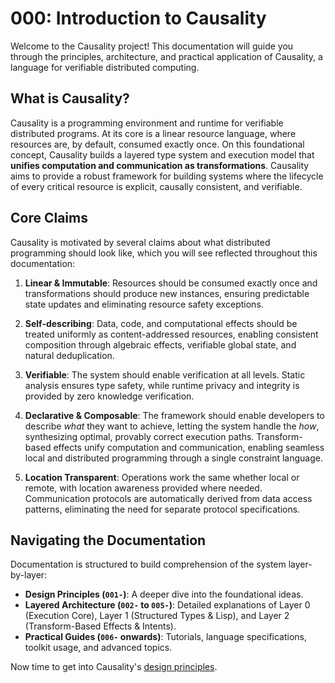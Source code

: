 # 000: Introduction to Causality

Welcome to the Causality project! This documentation will guide you through the principles, architecture, and practical application of Causality, a language for verifiable distributed computing.

## What is Causality?

Causality is a programming environment and runtime for verifiable distributed programs. At its core is a linear resource language, where resources are, by default, consumed exactly once. On this foundational concept, Causality builds a layered type system and execution model that **unifies computation and communication as transformations**. Causality aims to provide a robust framework for building systems where the lifecycle of every critical resource is explicit, causally consistent, and verifiable.

## Core Claims

Causality is motivated by several claims about what distributed programming should look like, which you will see reflected throughout this documentation:

1.  **Linear & Immutable**: Resources should be consumed exactly once and transformations should produce new instances, ensuring predictable state updates and eliminating resource safety exceptions.

2.  **Self-describing**: Data, code, and computational effects should be treated uniformly as content-addressed resources, enabling consistent composition through algebraic effects, verifiable global state, and natural deduplication.

3.  **Verifiable**: The system should enable verification at all levels. Static analysis ensures type safety, while runtime privacy and integrity is provided by zero knowledge verification.

4.  **Declarative & Composable**: The framework should enable developers to describe *what* they want to achieve, letting the system handle the *how*, synthesizing optimal, provably correct execution paths. Transform-based effects unify computation and communication, enabling seamless local and distributed programming through a single constraint language.

5.  **Location Transparent**: Operations work the same whether local or remote, with location awareness provided where needed. Communication protocols are automatically derived from data access patterns, eliminating the need for separate protocol specifications.

## Navigating the Documentation

Documentation is structured to build comprehension of the system layer-by-layer:

*   **Design Principles (`001-`)**: A deeper dive into the foundational ideas.
*   **Layered Architecture (`002-` to `005-`)**: Detailed explanations of Layer 0 (Execution Core), Layer 1 (Structured Types & Lisp), and Layer 2 (Transform-Based Effects & Intents).
*   **Practical Guides (`006-` onwards)**: Tutorials, language specifications, toolkit usage, and advanced topics.

Now time to get into Causality's [design principles](./001-design-principles.md).
